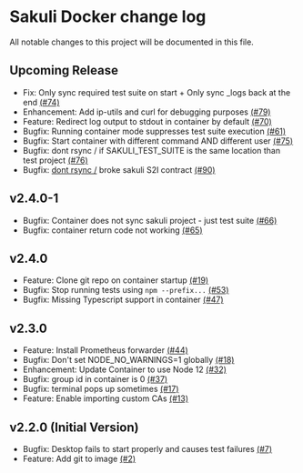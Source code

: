 # Sakuli Docker change log

All notable changes to this project will be documented in this file.

## Upcoming Release

- Fix: Only sync required test suite on start + Only sync _logs back at the end [(#74)](https://github.com/sakuli/sakuli-docker/issues/74)
- Enhancement: Add ip-utils and curl for debugging purposes [(#79)](https://github.com/sakuli/sakuli-docker/issues/79)
- Feature: Redirect log output to stdout in container by default [(#70)](https://github.com/sakuli/sakuli-docker/issues/70)
- Bugfix: Running container mode suppresses test suite execution [(#61)](https://github.com/sakuli/sakuli-docker/issues/61)
- Bugfix: Start container with different command AND different user [(#75)](https://github.com/sakuli/sakuli-docker/issues/75)
- Bugfix: dont rsync / if SAKULI_TEST_SUITE is the same location than test project [(#76)](https://github.com/sakuli/sakuli-docker/issues/76)
- Bugfix: [dont rsync /](https://github.com/sakuli/sakuli-docker/issues/76) broke sakuli S2I contract [(#90)](https://github.com/sakuli/sakuli-docker/issues/90)


## v2.4.0-1

- Bugfix: Container does not sync sakuli project - just test suite [(#66)](https://github.com/sakuli/sakuli-docker/issues/66)
- Bugfix: container return code not working [(#65)](https://github.com/sakuli/sakuli-docker/issues/65)

## v2.4.0

- Feature: Clone git repo on container startup [(#19)](https://github.com/sakuli/sakuli-docker/issues/19)
- Bugfix: Stop running tests using `npm --prefix...` [(#53)](https://github.com/sakuli/sakuli-docker/issues/53)
- Bugfix: Missing Typescript support in container [(#47)](https://github.com/sakuli/sakuli-docker/issues/47)

## v2.3.0

- Feature: Install Prometheus forwarder [(#44)](https://github.com/sakuli/sakuli-docker/issues/44)
- Bugfix: Don't set NODE_NO_WARNINGS=1 globally [(#18)](https://github.com/sakuli/sakuli-docker/issues/18)
- Enhancement: Update Container to use Node 12 [(#32)](https://github.com/sakuli/sakuli-docker/issues/32)
- Bugfix: group id in container is 0 [(#37)](https://github.com/sakuli/sakuli-docker/issues/37)
- Bugfix: terminal pops up sometimes [(#17)](https://github.com/sakuli/sakuli-docker/issues/17)
- Feature: Enable importing custom CAs [(#13)](https://github.com/sakuli/sakuli-docker/issues/13)

## v2.2.0 (Initial Version)

- Bugfix: Desktop fails to start properly and causes test failures [(#7)](https://github.com/sakuli/sakuli-docker/issues/7)
- Feature: Add git to image [(#2)](https://github.com/sakuli/sakuli-docker/pull/2)
